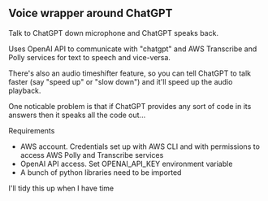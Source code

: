## Voice wrapper around ChatGPT
Talk to ChatGPT down microphone and ChatGPT speaks back.

Uses OpenAI API to communicate with "chatgpt" and AWS Transcribe and Polly services for text to speech and vice-versa.

There's also an audio timeshifter feature, so you can tell ChatGPT to talk faster (say "speed up" or "slow down") and it'll speed up the audio playback.

One noticable problem is that if ChatGPT provides any sort of code in its answers then it speaks all the code out...

Requirements
- AWS account. Credentials set up with AWS CLI and with permissions to access AWS Polly and Transcribe services
- OpenAI API access. Set OPENAI_API_KEY environment variable
- A bunch of python libraries need to be imported

I'll tidy this up when I have time
